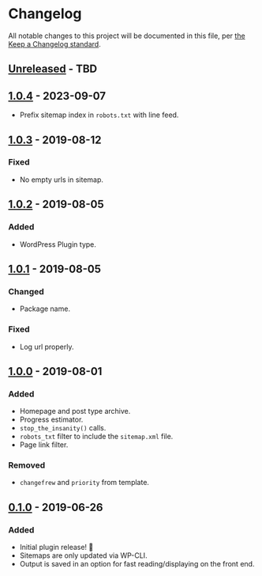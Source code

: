 # Changelog

All notable changes to this project will be documented in this file, per [the Keep a Changelog standard](http://keepachangelog.com/).

## [Unreleased] - TBD

## [1.0.4] - 2023-09-07
- Prefix sitemap index in `robots.txt` with line feed.

## [1.0.3] - 2019-08-12
### Fixed
- No empty urls in sitemap.

## [1.0.2] - 2019-08-05
### Added
- WordPress Plugin type.

## [1.0.1] - 2019-08-05
### Changed
- Package name.

### Fixed
- Log url properly.

## [1.0.0] - 2019-08-01
### Added
- Homepage and post type archive.
- Progress estimator.
- `stop_the_insanity()` calls.
- `robots_txt` filter to include the `sitemap.xml` file.
- Page link filter.

### Removed
- `changefrew` and `priority` from template.

## [0.1.0] - 2019-06-26
### Added
- Initial plugin release! 🎉
- Sitemaps are only updated via WP-CLI.
- Output is saved in an option for fast reading/displaying on the front end.

[Unreleased]: https://github.com/10up/10up-sitemaps/compare/1.0.3...trunk
[1.0.4]: https://github.com/10up/10up-sitemaps/compare/1.0.3...1.0.4
[1.0.3]: https://github.com/10up/10up-sitemaps/compare/1.0.2...1.0.3
[1.0.2]: https://github.com/10up/10up-sitemaps/compare/1.0.1...1.0.2
[1.0.1]: https://github.com/10up/10up-sitemaps/compare/87eab2e...1.0.1
[1.0.0]: https://github.com/10up/10up-sitemaps/compare/2a62419...87eab2e
[0.1.0]: https://github.com/10up/10up-sitemaps/commit/2a62419
